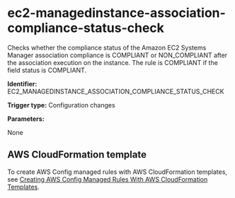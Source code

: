 # ec2\-managedinstance\-association\-compliance\-status\-check<a name="ec2-managedinstance-association-compliance-status-check"></a>

Checks whether the compliance status of the Amazon EC2 Systems Manager association compliance is COMPLIANT or NON\_COMPLIANT after the association execution on the instance\. The rule is COMPLIANT if the field status is COMPLIANT\.

**Identifier:** EC2\_MANAGEDINSTANCE\_ASSOCIATION\_COMPLIANCE\_STATUS\_CHECK

**Trigger type:** Configuration changes

**Parameters:**

None  

## AWS CloudFormation template<a name="w4aac13c29c17d117c13"></a>

To create AWS Config managed rules with AWS CloudFormation templates, see [Creating AWS Config Managed Rules With AWS CloudFormation Templates](aws-config-managed-rules-cloudformation-templates.md)\.